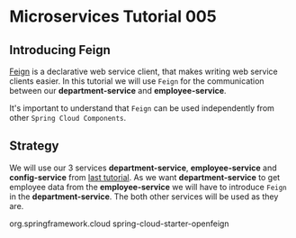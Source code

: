 # Microservices Tutorial 005
## Introducing Feign

[Feign](https://github.com/Netflix/feign) is a declarative web service client, that makes writing web service clients easier.
In this tutorial we will use `Feign` for the communication between our **department-service** and **employee-service**.

It's important to understand that `Feign` can be used independently from other `Spring Cloud Components`.
## Strategy
We will use our 3 services **department-service**, **employee-service** and  **config-service** from [last tutorial](https://github.com/Meziano/ms-tutorial-004).
As we want  **department-service** to get employee data from the **employee-service** we will have to introduce `Feign` in the **department-service**. The both other services will be used as they are.

<dependency>
			<groupId>org.springframework.cloud</groupId>
			<artifactId>spring-cloud-starter-openfeign</artifactId>
		</dependency>


 
<!--stackedit_data:
eyJoaXN0b3J5IjpbNzQzMDYwNDcsMTg0NjQ5MjMyMSwtMjA3OD
Q2NDQ2NywtMjAyMDYzMzUyNiwtMTI3NTEzMTkxNSw4MDA4NjI3
MjQsLTM0ODY5OTc1XX0=
-->